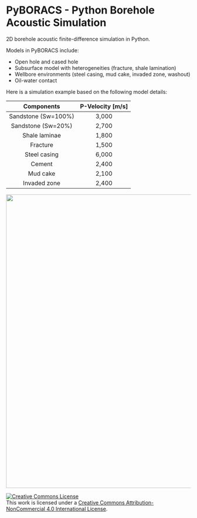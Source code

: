 # PyBORACS - Python Borehole Acoustic Simulation

2D borehole acoustic finite-difference simulation in Python. 

Models in PyBORACS include:
* Open hole and cased hole
* Subsurface model with heterogeneities (fracture, shale lamination)
* Wellbore environments (steel casing, mud cake, invaded zone, washout)
* Oil-water contact

Here is a simulation example based on the following model details:

|Components|P-Velocity [m/s]|
|:--:|:--:|
|Sandstone (Sw=100%)|3,000|
|Sandstone (Sw=20%)|2,700|
|Shale laminae|1,800|
|Fracture|1,500|
|Steel casing|6,000|
|Cement|2,400|
|Mud cake|2,100|
|Invaded zone|2,400|

<div>
<img src="https://user-images.githubusercontent.com/51282928/129763393-48975d22-5941-4398-bfe4-4aebbd88f695.png" width="800"/>
</div>

<a rel="license" href="http://creativecommons.org/licenses/by-nc/4.0/"><img alt="Creative Commons License" style="border-width:0" src="https://i.creativecommons.org/l/by-nc/4.0/88x31.png" /></a><br />This work is licensed under a <a rel="license" href="http://creativecommons.org/licenses/by-nc/4.0/">Creative Commons Attribution-NonCommercial 4.0 International License</a>.
